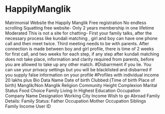 # HappilyManglik
Matrimonial Website the Happily Manglik
Free registration
No endless scrolling
Squatting free website- Only 2 years membership in one lifetime
Moderated
This is not a site for chatting- First your family talks, after the necessary process like kundali matching , girl and boy can have one phone call and then meet twice. Third meeting needs to be with parents. After connection is made between boy and girl profile, there is time of 2 weeks for first call, and two weeks for each step, if any step after kundali matching does not take place, information and clarity required from parents, before you are allowed to take up any other match.
#Disbarrment if you lie. You can use your privacy settings but you will be blacklisted and disbarred if you supply false information on your profile
#Profiles with individual income 20 lakhs plus
Bio Data
Name
Date of birth
Clubbed:{Time of birth
Place of birth}
Manglik/Non Manglik
Religion
Community
Height
Complexion
Marital Status
Food Choice
Family Living In
Highest Education
Occupation
Company Name
Designation
Working City
Income
Wish to go Abroad
Family Details:
Family Status:
Father Occupation
Mother Occupation
Siblings
Family Income
User ID

